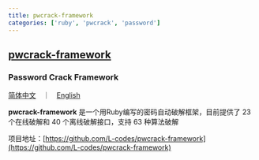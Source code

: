 ```yaml
---
title: pwcrack-framework
categories: ['ruby', 'pwcrack', 'password']
---
```

## [pwcrack-framework](https://github.com/L-codes/pwcrack-framework)

### Password Crack Framework

[简体中文](README.md)　｜　[English](README-en.md)

**pwcrack-framework** 是一个用Ruby编写的密码自动破解框架，目前提供了 23 个在线破解和 40 个离线破解接口，支持 63 种算法破解

项目地址：[https://github.com/L-codes/pwcrack-framework](https://github.com/L-codes/pwcrack-framework)
